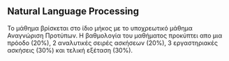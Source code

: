 ## Natural Language Processing
Το μάθημα βρίσκεται στο ίδιο μήκος με το υποχρεωτικό μάθημα Αναγνώριση Προτύπων. Η βαθμολογία του μαθήματος προκύπτει απο μια πρόοδο (20%), 2 αναλυτικές σειρές ασκήσεων (20%), 3 εργαστηριακές ασκήσεις (30%) και τελική εξέταση (30%).
